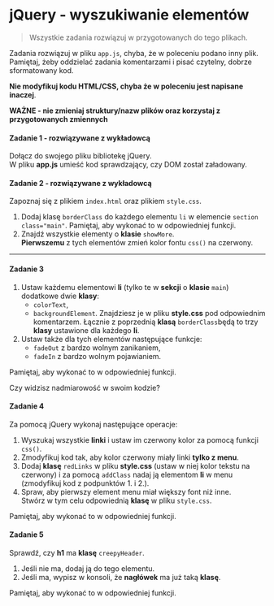 #  jQuery - wyszukiwanie elementów

> Wszystkie zadania rozwiązuj w przygotowanych do tego plikach.

Zadania rozwiązuj w pliku `app.js`, chyba, że w poleceniu podano inny plik.
Pamiętaj, żeby oddzielać zadania komentarzami i pisać czytelny, dobrze sformatowany kod.  

**Nie modyfikuj kodu HTML/CSS, chyba że w poleceniu jest napisane inaczej**.

**WAŻNE -  nie zmieniaj struktury/nazw plików oraz korzystaj z przygotowanych zmiennych**

#### Zadanie 1 - rozwiązywane z wykładowcą

Dołącz do swojego pliku bibliotekę jQuery.  
W pliku **app.js** umieść kod sprawdzający, czy DOM został załadowany.

#### Zadanie 2 - rozwiązywane z wykładowcą

Zapoznaj się z plikiem `index.html` oraz plikiem `style.css`.
1. Dodaj klasę ```borderClass``` do każdego elementu ```li``` w elemencie ```section class="main"```.
   Pamiętaj, aby wykonać to w odpowiedniej funkcji.
2. Znajdź wszystkie elementy o **klasie** ```showMore```.  
   **Pierwszemu** z tych elementów zmień kolor fontu ```css()``` na czerwony.

-------------------------------------------------------------------------------

#### Zadanie 3

1. Ustaw każdemu elementowi **li** (tylko te w **sekcji** o **klasie** ```main```) dodatkowe dwie **klasy**:
   * ```colorText```,
   * ```backgroundElement```.
   Znajdziesz je w pliku **style.css** pod odpowiednim komentarzem.
   Łącznie z poprzednią **klasą** ```borderClass```będą to trzy **klasy** ustawione dla każdego **li**.  
2. Ustaw także dla tych elementów następujące funkcje:
   * ```fadeOut``` z bardzo wolnym zanikaniem,
   * ```fadeIn``` z bardzo wolnym pojawianiem.

Pamiętaj, aby wykonać to w odpowiedniej funkcji.

Czy widzisz nadmiarowość w swoim kodzie?

#### Zadanie 4

Za pomocą jQuery wykonaj następujące operacje:
1. Wyszukaj wszystkie **linki** i ustaw im czerwony kolor za pomocą funkcji ```css()```.
2. Zmodyfikuj kod tak, aby kolor czerwony miały linki **tylko z menu**.
3. Dodaj **klasę** ```redLinks``` w pliku **style.css** (ustaw w niej kolor tekstu na czerwony) i za pomocą ```addClass``` nadaj ją elementom **li** w menu (zmodyfikuj kod z podpunktów 1. i 2.).
4. Spraw, aby pierwszy element menu miał większy font niż inne.  
   Stwórz w tym celu odpowiednią **klasę** w pliku `style.css`.

Pamiętaj, aby wykonać to w odpowiedniej funkcji.

#### Zadanie 5

Sprawdź, czy **h1** ma **klasę** ```creepyHeader```.
1. Jeśli nie ma, dodaj ją do tego elementu.
2. Jeśli ma, wypisz w konsoli, że **nagłówek** ma już taką **klasę**.

Pamiętaj, aby wykonać to w odpowiedniej funkcji.
